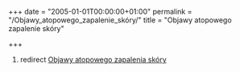 +++
date = "2005-01-01T00:00:00+01:00"
permalink = "/Objawy_atopowego_zapalenie_skóry/"
title = "Objawy atopowego zapalenie skóry"

+++

1.  redirect [Objawy atopowego zapalenia skóry](/atopedia/Objawy_atopowego_zapalenia_skóry "wikilink")
